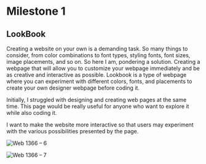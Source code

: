 
# Milestone 1

## LookBook

Creating a website on your own is a demanding task. So many things to consider, from color combinations to font types, styling fonts, font sizes, image placements, and so on. So here I am, pondering a solution. Creating a webpage that will allow you to customize your webpage immediately and be as creative and interactive as possible. 
Lookbook is a type of webpage where you can experiment with different colors, fonts, and placements to create your own designer webpage before coding it.

Initially, I struggled with designing and creating web pages at the same time. This page would be really useful for anyone who want to explore it while also coding it. 

I want to make the website more interactive so that users may experiment with the various possibilities presented by the page.

![Web 1366 – 6](https://user-images.githubusercontent.com/89596201/193157570-9c32827d-2d4b-4b9d-9285-cfa5964299c8.png)

![Web 1366 – 7](https://user-images.githubusercontent.com/89596201/193157573-c2050b52-b2c8-4209-99b6-40a4e9a20d62.png)
